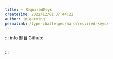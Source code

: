 ```yaml
---
title: ➖ RequiredKeys
createTime: 2022/12/01 07:44:22
author: jm-garming
permalink: /type-challenges/hard/required-keys/
---
```


::: info 题目
Github: []()

```ts

```

:::
